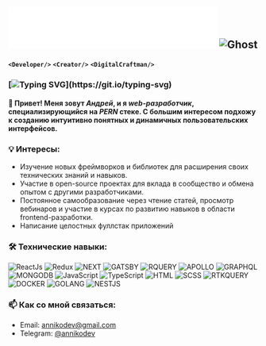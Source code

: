 ##  <img src="https://raw.githubusercontent.com/Lon1y/hello/eebc78db26cf2b13fbd2b1c01bacbec343f2252f/name.svg" alt="Ghost"/> <img src="https://raw.githubusercontent.com/Tarikul-Islam-Anik/Telegram-Animated-Emojis/main/Smileys/Ghost.webp" alt="Ghost" width="55" height="60" />
**`<Developer/>`** **`<Creator/>`** **`<DigitalCraftman/>`**

### [![Typing SVG](https://readme-typing-svg.demolab.com?font=Montserrat&weight=600&pause=1000&color=F7F7F7&random=false&width=435&lines=%E2%9C%94%EF%B8%8F+Full-stack+web+%D1%80%D0%B0%D0%B7%D1%80%D0%B0%D0%B1%D0%BE%D1%82%D1%87%D0%B8%D0%BA;%E2%9C%94%EF%B8%8F+%D0%94%D0%B5%D1%80%D0%B6%D1%83+%D1%84%D0%BE%D0%BA%D1%83%D1%81+%D0%BD%D0%B0+%D1%86%D0%B5%D0%BB%D1%8F%D1%85+;%E2%9C%94%EF%B8%8F+%D0%92%D1%81%D0%B5%D0%B3%D0%B4%D0%B0+%D0%BE%D0%B1%D1%83%D1%87%D0%B0%D1%8E%D1%81%D1%8C.)](https://git.io/typing-svg)

#### 👋 Привет! Меня зовут _**Андрей**_, и я _**web-разработчик**_, специализирующийся на _**PERN**_ стеке. С большим интересом подхожу к созданию интуитивно понятных и динамичных пользовательских интерфейсов.

### 💡 Интересы:
<ul>
  <li>Изучение новых фреймворков и библиотек для расширения своих технических знаний и навыков.</li>
  <li>Участие в open-source проектах для вклада в сообщество и обмена опытом с другими разработчиками.</li>
  <li>Постоянное самообразование через чтение статей, просмотр вебинаров и участие в курсах по развитию навыков в области frontend-разработки.</li>
  <li>Написание целостных фуллстак приложений</li>
</ul>

### 🛠️ Технические навыки:
![ReactJs](https://img.shields.io/badge/-ReactJs-5B5C5F?style=for-the-badge&logo=React)
![Redux](https://img.shields.io/badge/-Redux-5B5C5F?style=for-the-badge&logo=Redux)
![NEXT](https://img.shields.io/badge/-NEXT-5B5C5F?style=for-the-badge&logo=vercel)
![GATSBY](https://img.shields.io/badge/-GATSBY-5B5C5F?style=for-the-badge&logo=gatsby)
![RQUERY](https://img.shields.io/badge/-RQUERY-5B5C5F?style=for-the-badge&logo=reactquery)
![APOLLO](https://img.shields.io/badge/-APOLLO-5B5C5F?style=for-the-badge&logo=apollographql)
![GRAPHQL](https://img.shields.io/badge/-GRAPHQL-5B5C5F?style=for-the-badge&logo=graphql)
![MONGODB](https://img.shields.io/badge/-MONGODB-5B5C5F?style=for-the-badge&logo=mongodb)
![JavaScript](https://img.shields.io/badge/-Vanilla-5B5C5F?style=for-the-badge&logo=JavaScript)
![TypeScript](https://img.shields.io/badge/-TypeScript-5B5C5F?style=for-the-badge&logo=TypeScript)
![HTML](https://img.shields.io/badge/-HTML-5B5C5F?style=for-the-badge&logo=html5)
![SCSS](https://img.shields.io/badge/-SCSS-5B5C5F?style=for-the-badge&logo=sass)
![RTKQUERY](https://img.shields.io/badge/-RTK_QUERY-5B5C5F?style=for-the-badge&logo=redux)
![DOCKER](https://img.shields.io/badge/-docker-5B5C5F?style=for-the-badge&logo=docker)
![GOLANG](https://img.shields.io/badge/-go-gray?style=for-the-badge&logo=go)
![NESTJS](https://img.shields.io/badge/-nest_JS-gray?style=for-the-badge&logo=nestjs)

### 📫 Как со мной связаться:
<ul>
  <li>Email: <a href="mailto:annikodev@gmail.com">annikodev@gmail.com</a> </li>
  <li>Telegram: <a href='https://t.me/annikodev'>@annikodev</a></li>
</ul>


##

